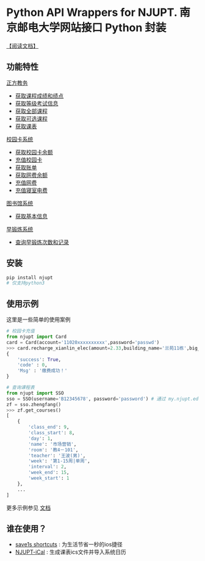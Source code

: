 
# Python API Wrappers for NJUPT.   南京邮电大学网站接口 Python 封装

[【阅读文档】](http://gaoliang.github.io/NJUPT-API)

## 功能特性

[正方教务](#正方教务)

- [获取课程成绩和绩点](#获取课程成绩和绩点)
- [获取等级考试信息](#获取等级考试信息)
- [获取全部课程](#获取全部课程)
- [获取可选课程](#获取可选课程)
- [获取课表](#获取课表)

[校园卡系统](#校园卡系统)

- [获取校园卡余额](#获取校园卡余额)
- [充值校园卡](#充值校园卡)
- [获取账单](#获取账单)
- [获取网费余额](#获取网费余额)
- [充值网费](#充值网费)
- [充值寝室电费](#充值寝室电费)

[图书馆系统](#图书馆系统)

- [获取基本信息](#获取基本信息)

[早锻炼系统](#早锻炼系统)

- [查询早锻炼次数和记录](#早锻炼系统)

## 安装

```bash
pip install njupt
# 仅支持python3
```

## 使用示例

这里是一些简单的使用案例
```python
# 校园卡充值
from njupt import Card
card = Card(account='11020xxxxxxxxxx',password='passwd')
>>> card.recharge_xianlin_elec(amount=2.33,building_name='兰苑11栋',big_room_id='403', small_room_id='1')
{
    'success': True,
    'code' : 0,
    'Msg' : '缴费成功！'
}
```
```python
# 查询课程表
from njupt import SSO
sso = SSO(username='B12345678', password='password') # 通过 my.njupt.edu.cn 单点登录
zf = sso.zhengfang()
>>> zf.get_courses()
[
    {
        'class_end': 9,
        'class_start': 8,
        'day': 1,
        'name': '市场营销',
        'room': '教4－101',
        'teacher': '王波(男)',
        'week': '第1-15周|单周',
        'interval': 2,
        'week_end': 15,
        'week_start': 1
    },
    ...
]
```
更多示例参见 [文档](http://gaoliang.github.io/NJUPT-API)

## 谁在使用？

- [save1s shortcuts](https://shortcuts.save1s.com) : 为生活节省一秒的ios捷径
- [NJUPT-iCal](https://github.com/shaoye/NJUPT-iCal) : 生成课表ics文件并导入系统日历

